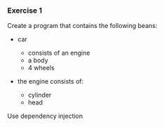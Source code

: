 ### Exercise 1
Create a program that contains the following beans:

- car
  - consists of an engine
  - a body
  - 4 wheels

- the engine consists of:
  - cylinder
  - head

Use dependency injection
